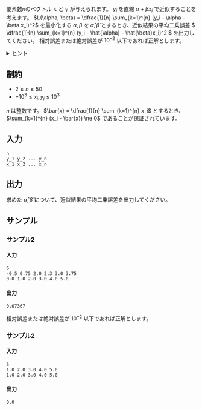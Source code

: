 要素数$n$のベクトル $\mathbb{x}$ と $\mathbb{y}$ が与えられます。
$y_i$ を直線 $\alpha + \beta x_i$ で近似することを考えます。
$L(\alpha, \beta) = \dfrac{1}{n} \sum_{k=1}^{n} (y_i - \alpha - \beta x_i)^2$ を最小化する $\alpha, \beta$ を $\hat{\alpha}, \hat{\beta}$ とするとき、近似結果の平均二乗誤差 $ \dfrac{1}{n} \sum_{k=1}^{n} (y_i - \hat{\alpha} - \hat{\beta}x_i)^2 $ を出力してください。
相対誤差または絶対誤差が $10^{-2}$ 以下であれば正解とします。

<details>
<summary>ヒント</summary>

勾配降下法だと時間がかかるので、$\alpha, \beta$ について$L(\alpha, \beta)$ を偏微分して、それぞれの偏微分が0になるような $\alpha, \beta$ を求めましょう。

</details>

## 制約

- $2 \leq n \leq 50$
- $-10^3 \leq x_i, y_i \leq 10^3$

$n$ は整数です。
$\bar{x} = \dfrac{1}{n} \sum_{k=1}^{n} x_i$ とするとき、
$\sum_{k=1}^{n} (x_i - \bar{x}) \ne 0$ であることが保証されています。

## 入力

```plaintext
n
y_1 y_2 ... y_n
x_1 x_2 ... x_n
```

## 出力

求めた $\hat{\alpha}, \hat{\beta}$ について、近似結果の平均二乗誤差を出力してください。

## サンプル



### サンプル2

#### 入力
```plaintext
6
-0.5 0.75 2.0 2.3 3.0 3.75
0.0 1.0 2.0 3.0 4.0 5.0

```

#### 出力
```plaintext
0.07367
```
相対誤差または絶対誤差が $10^{-2}$ 以下であれば正解とします。

### サンプル2

#### 入力
```plaintext
5
1.0 2.0 3.0 4.0 5.0
1.0 2.0 3.0 4.0 5.0
```

#### 出力
```plaintext
0.0
```